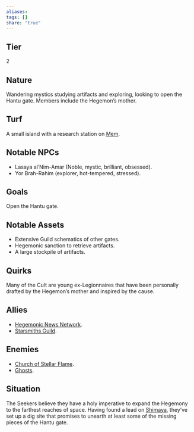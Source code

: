 ```yaml
---
aliases: 
tags: []
share: "true"
---
```

## Tier

2

## Nature

Wandering mystics studying artifacts and exploring, looking to open the Hantu gate. Members include the Hegemon’s mother.

## Turf

A small island with a research station on [Mem](Mem.md).

## Notable NPCs

- Lasaya al’Nim-Amar (Noble, mystic, brilliant, obsessed).
- Yor Brah-Rahim (explorer, hot-tempered, stressed).


## Goals

Open the Hantu gate.

## Notable Assets

- Extensive Guild schematics of other gates.
- Hegemonic sanction to retrieve artifacts.
- A large stockpile of artifacts.


## Quirks

Many of the Cult are young ex-Legionnaires that have been personally drafted by the Hegemon’s mother and inspired by the cause.

## Allies

- [Hegemonic News Network](Hegemonic%20News%20Network.md).
- [Starsmiths Guild](Starsmiths%20Guild.md).


## Enemies

- [Church of Stellar Flame](Church%20of%20Stellar%20Flame.md).
- [Ghosts](Ghosts.md).


## Situation

The Seekers believe they have a holy imperative to expand the Hegemony to the farthest reaches of space. Having found a lead on [Shimaya](Shimaya.md), they’ve set up a dig site that promises to unearth at least some of the missing pieces of the Hantu gate.

